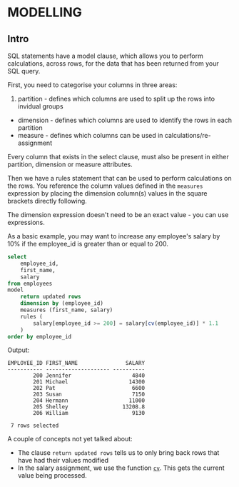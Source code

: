 # MODELLING

## Intro

SQL statements have a model clause, which allows you to perform calculations, across rows, for the data that has been returned from your SQL query.

First, you need to categorise your columns in three areas:

1. partition - defines which columns are used to split up the rows into invidual groups
* dimension - defines which columns are used to identify the rows in each partition
* measure - defines which columns can be used in calculations/re-assignment

Every column that exists in the select clause, must also be present in either partition, dimension or measure attributes.

Then we have a rules statement that can be used to perform calculations on the rows. You reference the column values defined in the `measures` expression by placing the dimension column(s) values in the square brackets directly following.

The dimension expression doesn't need to be an exact value - you can use expressions.

As a basic example, you may want to increase any employee's salary by 10% if the employee_id is greater than or equal to 200.

```sql
select
    employee_id,
    first_name,
    salary
from employees
model
    return updated rows
    dimension by (employee_id)
    measures (first_name, salary)
    rules (
        salary[employee_id >= 200] = salary[cv(employee_id)] * 1.1
    )
order by employee_id
```
Output:
```
EMPLOYEE_ID FIRST_NAME               SALARY
----------- -------------------- ----------
        200 Jennifer                   4840
        201 Michael                   14300
        202 Pat                        6600
        203 Susan                      7150
        204 Hermann                   11000
        205 Shelley                 13208.8
        206 William                    9130

 7 rows selected
```

A couple of concepts not yet talked about:

* The clause `return updated rows` tells us to only bring back rows that have had their values modified  
* In the salary assignment, we use the function [`cv`](../functions/CV.md). This gets the current value being processed.
